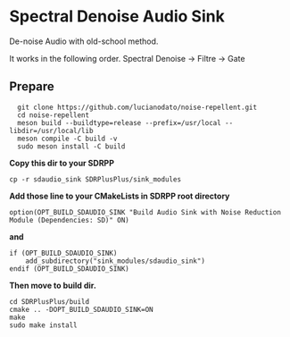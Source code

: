 # Spectral Denoise Audio Sink

De-noise Audio with old-school method.


It works in the following order.
Spectral Denoise -> Filtre -> Gate

## Prepare
```
  git clone https://github.com/lucianodato/noise-repellent.git
  cd noise-repellent
  meson build --buildtype=release --prefix=/usr/local --libdir=/usr/local/lib
  meson compile -C build -v
  sudo meson install -C build
```
**Copy this dir to your SDRPP**
```
cp -r sdaudio_sink SDRPlusPlus/sink_modules
```
**Add those line to your CMakeLists in SDRPP root directory**

```
option(OPT_BUILD_SDAUDIO_SINK "Build Audio Sink with Noise Reduction Module (Dependencies: SD)" ON)
```

**and**

```
if (OPT_BUILD_SDAUDIO_SINK)
    add_subdirectory("sink_modules/sdaudio_sink")
endif (OPT_BUILD_SDAUDIO_SINK)
```

**Then move to build dir.**

```
cd SDRPlusPlus/build
cmake .. -DOPT_BUILD_SDAUDIO_SINK=ON
make 
sudo make install
```
